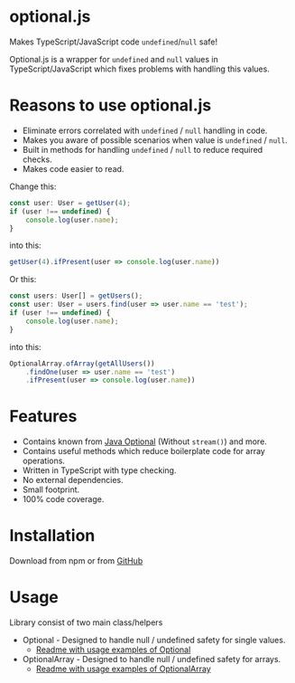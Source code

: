 # optional.js
Makes TypeScript/JavaScript code `undefined`/`null` safe! 

Optional.js is a wrapper for `undefined` and `null` values in TypeScript/JavaScript which fixes problems with handling this values.

# Reasons to use optional.js
- Eliminate errors correlated with `undefined` / `null` handling in code.
- Makes you aware of possible scenarios when value is `undefined` / `null`.
- Built in methods for handling `undefined` / `null` to reduce required checks.
- Makes code easier to read.

Change this:
```javascript
const user: User = getUser(4);
if (user !== undefined) {
    console.log(user.name);
}
```
into this:
```javascript
getUser(4).ifPresent(user => console.log(user.name))
```

Or this:
```javascript
const users: User[] = getUsers();
const user: User = users.find(user => user.name == 'test');
if (user !== undefined) {
    console.log(user.name);
}
```
into this:
```javascript
OptionalArray.ofArray(getAllUsers())
    .findOne(user => user.name == 'test')
    .ifPresent(user => console.log(user.name))
```

# Features 
- Contains known from [Java Optional](https://docs.oracle.com/javase/9/docs/api/java/util/Optional.html) (Without `stream()`) and more.
- Contains useful methods which reduce boilerplate code for array operations.
- Written in TypeScript with type checking.
- No external dependencies.
- Small footprint.
- 100% code coverage.

# Installation
Download from npm or from [GitHub](https://github.com/amidevtech/optional.js)

# Usage
Library consist of two main class/helpers
- Optional - Designed to handle null / undefined safety for single values. 
  - [Readme with usage examples of Optional](./src/optional/Optional.md)
- OptionalArray - Designed to handle null / undefined safety for arrays. 
  - [Readme with usage examples of OptionalArray](./src/optional-array/OptionalArray.md)

